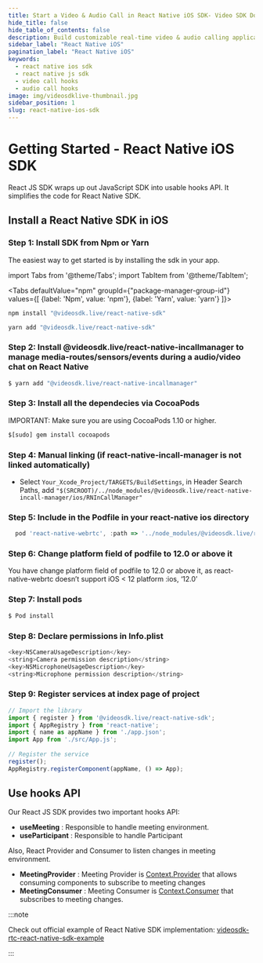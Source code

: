 ```yaml
---
title: Start a Video & Audio Call in React Native iOS SDK- Video SDK Docs
hide_title: false
hide_table_of_contents: false
description: Build customizable real-time video & audio calling applications in React Native iOS SDK using Video SDK add live Video & Audio conferencing to your applications.
sidebar_label: "React Native iOS"
pagination_label: "React Native iOS"
keywords:
  - react native ios sdk
  - react native js sdk
  - video call hooks
  - audio call hooks
image: img/videosdklive-thumbnail.jpg
sidebar_position: 1
slug: react-native-ios-sdk
---
```


# Getting Started - React Native iOS SDK

React JS SDK wraps up out JavaScript SDK into usable hooks API. It simplifies the code for React Native SDK.

## Install a React Native SDK in iOS

### Step 1: Install SDK from Npm or Yarn

The easiest way to get started is by installing the sdk in your app.

import Tabs from '@theme/Tabs';
import TabItem from '@theme/TabItem';

<Tabs
defaultValue="npm"
groupId={"package-manager-group-id"}
values={[
{label: 'Npm', value: 'npm'},
{label: 'Yarn', value: 'yarn'}
]}>
<TabItem value="npm">

```js
npm install "@videosdk.live/react-native-sdk"
```

</TabItem>
<TabItem value="yarn">

```js
yarn add "@videosdk.live/react-native-sdk"
```

</TabItem>

</Tabs>

### Step 2: Install @videosdk.live/react-native-incallmanager to manage media-routes/sensors/events during a audio/video chat on React Native

```js title="Install @videosdk.live/react-native-incallmanager"
$ yarn add "@videosdk.live/react-native-incallmanager"
```

### Step 3: Install all the dependecies via CocoaPods

IMPORTANT: Make sure you are using CocoaPods 1.10 or higher.

```js
$[sudo] gem install cocoapods
```

### Step 4: Manual linking (if react-native-incall-manager is not linked automatically)

- Select `Your_Xcode_Project/TARGETS/BuildSettings`, in Header Search Paths, add `"$(SRCROOT)/../node_modules/@videosdk.live/react-native-incall-manager/ios/RNInCallManager"`

### Step 5: Include in the Podfile in your react-native ios directory

```js title="Podfile"
  pod 'react-native-webrtc', :path => '../node_modules/@videosdk.live/react-native-webrtc'
```

### Step 6: Change platform field of podfile to 12.0 or above it

You have change platform field of podfile to 12.0 or above it, as react-native-webrtc doesn’t support iOS < 12 platform :ios, ‘12.0’

### Step 7: Install pods

```js
$ Pod install
```

### Step 8: Declare permissions in Info.plist

```js title="ios/projectname/info.plist"
<key>NSCameraUsageDescription</key>
<string>Camera permission description</string>
<key>NSMicrophoneUsageDescription</key>
<string>Microphone permission description</string>
```

### Step 9: Register services at index page of project

```js title="App.js"
// Import the library
import { register } from '@videosdk.live/react-native-sdk';
import { AppRegistry } from 'react-native';
import { name as appName } from './app.json';
import App from './src/App.js';
​
// Register the service
register();
AppRegistry.registerComponent(appName, () => App);
```

## Use hooks API

Our React JS SDK provides two important hooks API:

- **useMeeting** : Responsible to handle meeting environment.
- **useParticipant** : Responsible to handle Participant

Also, React Provider and Consumer to listen changes in meeting environment.

- **MeetingProvider** : Meeting Provider is [Context.Provider](https://reactjs.org/docs/context.html#contextprovider) that allows consuming components to subscribe to meeting changes
- **MeetingConsumer** : Meeting Consumer is [Context.Consumer](https://reactjs.org/docs/context.html#contextconsumer) that subscribes to meeting changes.

:::note

Check out official example of React Native SDK implementation: [videosdk-rtc-react-native-sdk-example](https://github.com/videosdk-live/videosdk-rtc-react-native-sdk-example)

:::
